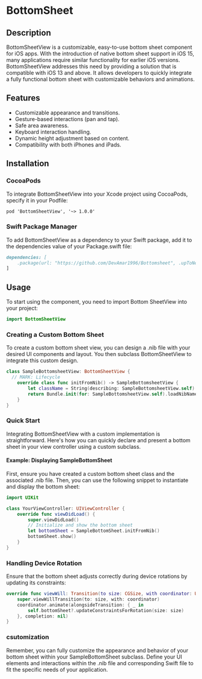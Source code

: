 # BottomSheet

## Description
BottomSheetView is a customizable, easy-to-use bottom sheet component for iOS apps. With the introduction of native bottom sheet support in iOS 15, many applications require similar functionality for earlier iOS versions. BottomSheetView addresses this need by providing a solution that is compatible with iOS 13 and above. It allows developers to quickly integrate a fully functional bottom sheet with customizable behaviors and animations.

## Features
* Customizable appearance and transitions.
* Gesture-based interactions (pan and tap).
* Safe area awareness.
* Keyboard interaction handling.
* Dynamic height adjustment based on content.
* Compatibility with both iPhones and iPads.


## Installation

### CocoaPods
To integrate BottomSheetView into your Xcode project using CocoaPods, specify it in your Podfile:

```markdown
pod 'BottomSheetView', '~> 1.0.0' 
```
### Swift Package Manager
To add BottomSheetView as a dependency to your Swift package, add it to the dependencies value of your Package.swift file:

```markdown
dependencies: [
    .package(url: "https://github.com/DevAmar1996/Bottomsheet", .upToNextMajor(from: "1.0.0"))
]
```

## Usage
To start using the component, you need to import Bottom SheetView into your project:

```swift
import BottomSheetView
```

### Creating a Custom Bottom Sheet
To create a custom bottom sheet view, you can design a .nib file with your desired UI components and layout. You then subclass BottomSheetView to integrate this custom design.

```swift
class SampleBottomsheetView: BottomSheetView {
  // MARK: Lifecycle
    override class func initFromNib() -> SampleBottomsheetView {
        let className = String(describing: SampleBottomsheetView.self)
        return Bundle.init(for: SampleBottomsheetView.self).loadNibNamed(className, owner: self, options: nil)!.first as! SampleBottomsheetView
    }
}
```
### Quick Start
Integrating BottomSheetView with a custom implementation is straightforward. Here's how you can quickly declare and present a bottom sheet in your view controller using a custom subclass.

#### Example: Displaying SampleBottomSheet
First, ensure you have created a custom bottom sheet class and the associated .nib file. Then, you can use the following snippet to instantiate and display the bottom sheet:
```swift
import UIKit

class YourViewController: UIViewController {
    override func viewDidLoad() {
        super.viewDidLoad()
        // Initialize and show the bottom sheet
        let bottomSheet = SampleBottomSheet.initFromNib()
        bottomSheet.show()
    }
}
```

### Handling Device Rotation
Ensure that the bottom sheet adjusts correctly during device rotations by updating its constraints:
```swift
override func viewWill: Transition(to size: CGSize, with coordinator: UIViewControllerTransitionCoordinator) {
    super.viewWillTransition(to: size, with: coordinator)
    coordinator.animate(alongsideTransition: { _ in
        self.bottomSheet?.updateConstraintsForRotation(size: size)
    }, completion: nil)
}
```

### csutomization 
Remember, you can fully customize the appearance and behavior of your bottom sheet within your SampleBottomSheet subclass. Define your UI elements and interactions within the .nib file and corresponding Swift file to fit the specific needs of your application.



